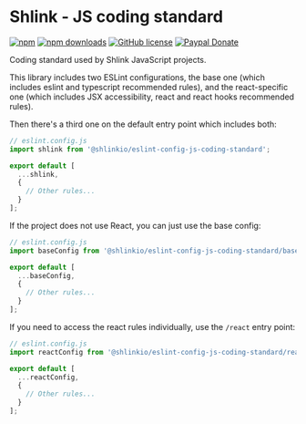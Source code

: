 # Shlink - JS coding standard

[![npm](https://img.shields.io/npm/v/@shlinkio/eslint-config-js-coding-standard?style=flat-square)](https://www.npmjs.com/package/@shlinkio/eslint-config-js-coding-standard)
[![npm downloads](https://img.shields.io/npm/dt/@shlinkio/eslint-config-js-coding-standard?style=flat-square)](https://www.npmjs.com/package/@shlinkio/eslint-config-js-coding-standard)
[![GitHub license](https://img.shields.io/github/license/shlinkio/js-coding-standard.svg?style=flat-square)](https://github.com/shlinkio/js-coding-standard/blob/master/LICENSE)
[![Paypal Donate](https://img.shields.io/badge/Donate-paypal-blue.svg?style=flat-square&logo=paypal&colorA=cccccc)](https://acel.me/donate)

Coding standard used by Shlink JavaScript projects.

This library includes two ESLint configurations, the base one (which includes eslint and typescript recommended rules), and the react-specific one (which includes JSX accessibility, react and react hooks recommended rules).

Then there's a third one on the default entry point which includes both:

```js
// eslint.config.js
import shlink from '@shlinkio/eslint-config-js-coding-standard';

export default [
  ...shlink,
  {
    // Other rules...
  }
];
```

If the project does not use React, you can just use the base config:

```js
// eslint.config.js
import baseConfig from '@shlinkio/eslint-config-js-coding-standard/base';

export default [
  ...baseConfig,
  {
    // Other rules...
  }
];
```

If you need to access the react rules individually, use the `/react` entry point:

```js
// eslint.config.js
import reactConfig from '@shlinkio/eslint-config-js-coding-standard/react';

export default [
  ...reactConfig,
  {
    // Other rules...
  }
];
```
